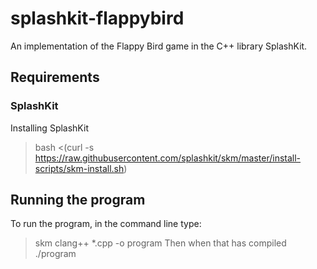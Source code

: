 # splashkit-flappybird
An implementation of the Flappy Bird game in the C++ library SplashKit.

## Requirements
### SplashKit
Installing SplashKit
> bash <(curl -s https://raw.githubusercontent.com/splashkit/skm/master/install-scripts/skm-install.sh)

## Running the program
To run the program, in the command line type:
> skm clang++ *.cpp -o program
Then when that has compiled
> ./program
